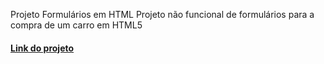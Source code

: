 Projeto Formulários em HTML
Projeto não funcional de formulários para a compra de um carro em  HTML5

#### [Link do projeto](https://turista1234z4.github.io/form-html/)

